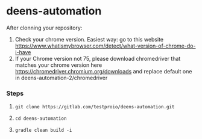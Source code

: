 # deens-automation
After clonning your repository: 
1. Check your chrome version. Easiest way: go to this website https://www.whatismybrowser.com/detect/what-version-of-chrome-do-i-have
2. If your Chrome version not 75, please download chromedriver that matches your chrome version here https://chromedriver.chromium.org/downloads and replace default one in deens-automation-2/chromedriver
### Steps

1. ```git clone https://gitlab.com/testproio/deens-automation.git```

2. ```cd deens-automation```

3. ```gradle clean build -i```
